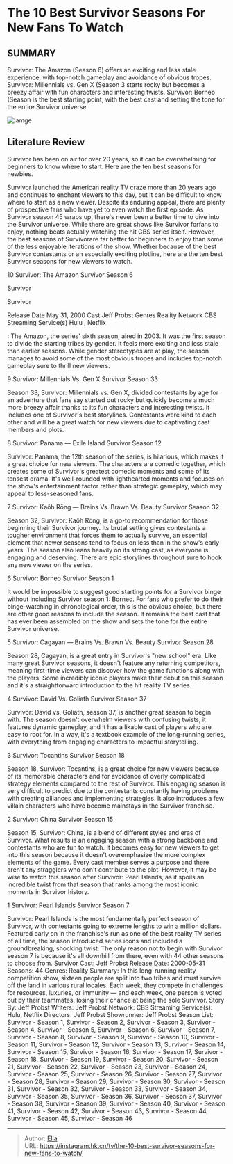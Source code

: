 # The 10 Best Survivor Seasons For New Fans To Watch


## SUMMARY 


 Survivor: The Amazon (Season 6) offers an exciting and less stale experience, with top-notch gameplay and avoidance of obvious tropes. 
 Survivor: Millennials vs. Gen X (Season 3 
 starts rocky but becomes a breezy affair with fun characters and interesting twists. 
 Survivor: Borneo (Season 
 is the best starting point, with the best cast and setting the tone for the entire Survivor universe. 

![iamge](https://static1.srcdn.com/wordpress/wp-content/uploads/2023/12/victoria-will-pub-retitled_-the-10-best-survivor-seasons-for-new-fans-to-watch.jpg)

## Literature Review
Survivor has been on air for over 20 years, so it can be overwhelming for beginners to know where to start. Here are the ten best seasons for newbies.




Survivor launched the American reality TV craze more than 20 years ago and continues to enchant viewers to this day, but it can be difficult to know where to start as a new viewer. Despite its enduring appeal, there are plenty of prospective fans who have yet to even watch the first episode. As Survivor season 45 wraps up, there&#39;s never been a better time to dive into the Survivor universe.
While there are great shows like Survivor forfans to enjoy, nothing beats actually watching the hit CBS series itself. However, the best seasons of Survivorare far better for beginners to enjoy than some of the less enjoyable iterations of the show. Whether because of the best Survivor contestants or an especially exciting plotline, here are the ten best Survivor seasons for new viewers to watch.









 








 10  Survivor: The Amazon 
Survivor Season 6
        

Survivor
        


 Survivor 

 Release Date   May 31, 2000    Cast   Jeff Probst    Genres   Reality    Network   CBS    Streaming Service(s)   Hulu , Netflix    




: The Amazon, the series&#39; sixth season, aired in 2003. It was the first season to divide the starting tribes by gender. It feels more exciting and less stale than earlier seasons. While gender stereotypes are at play, the season manages to avoid some of the most obvious tropes and includes top-notch gameplay sure to thrill new viewers.





 9  Survivor: Millennials Vs. Gen X 
Survivor Season 33


 







Season 33, Survivor: Millennials vs. Gen X, divided contestants by age for an adventure that fans say started out rocky but quickly become a much more breezy affair thanks to its fun characters and interesting twists. It includes one of Survivor&#39;s best storylines. Contestants were kind to each other and will be a great watch for new viewers due to captivating cast members and plots.





 8  Survivor: Panama — Exile Island 
Survivor Season 12


 







Survivor: Panama, the 12th season of the series, is hilarious, which makes it a great choice for new viewers. The characters are comedic together, which creates some of Survivor&#39;s greatest comedic moments and some of its tensest drama. It&#39;s well-rounded with lighthearted moments and focuses on the show&#39;s entertainment factor rather than strategic gameplay, which may appeal to less-seasoned fans.





 7  Survivor: Kaôh Rōng — Brains Vs. Brawn Vs. Beauty 
Survivor Season 32
        

Season 32, Survivor: Kaôh Rōng, is a go-to recommendation for those beginning their Survivor journey. Its brutal setting gives contestants a tougher environment that forces them to actually survive, an essential element that newer seasons tend to focus on less than in the show&#39;s early years. The season also leans heavily on its strong cast, as everyone is engaging and deserving. There are epic storylines throughout sure to hook any new viewer on the series.





 6  Survivor: Borneo 
Survivor Season 1


 







It would be impossible to suggest good starting points for a Survivor binge without including Survivor season 1: Borneo. For fans who prefer to do their binge-watching in chronological order, this is the obvious choice, but there are other good reasons to include the season. It remains the best cast that has ever been assembled on the show and sets the tone for the entire Survivor universe.





 5  Survivor: Cagayan — Brains Vs. Brawn Vs. Beauty 
Survivor Season 28
        

Season 28, Cagayan, is a great entry in Survivor&#39;s &#34;new school&#34; era. Like many great Survivor seasons, it doesn&#39;t feature any returning competitors, meaning first-time viewers can discover how the game functions along with the players. Some incredibly iconic players make their debut on this season and it&#39;s a straightforward introduction to the hit reality TV series.





 4  Survivor: David Vs. Goliath 
Survivor Season 37
        

Survivor: David vs. Goliath, season 37, is another great season to begin with. The season doesn&#39;t overwhelm viewers with confusing twists, it features dynamic gameplay, and it has a likable cast of players who are easy to root for. In a way, it&#39;s a textbook example of the long-running series, with everything from engaging characters to impactful storytelling.





 3  Survivor: Tocantins 
Survivor Season 18
        

Season 18, Survivor: Tocantins, is a great choice for new viewers because of its memorable characters and for avoidance of overly complicated strategy elements compared to the rest of Survivor. This engaging season is very difficult to predict due to the contestants constantly having problems with creating alliances and implementing strategies. It also introduces a few villain characters who have become mainstays in the Survivor franchise.





 2  Survivor: China 
Survivor Season 15
        

Season 15, Survivor: China, is a blend of different styles and eras of Survivor. What results is an engaging season with a strong backbone and contestants who are fun to watch. It becomes easy for new viewers to get into this season because it doesn&#39;t overemphasize the more complex elements of the game. Every cast member serves a purpose and there aren&#39;t any stragglers who don&#39;t contribute to the plot. However, it may be wise to watch this season after Survivor: Pearl Islands, as it spoils an incredible twist from that season that ranks among the most iconic moments in Survivor history.





 1  Survivor: Pearl Islands 
Survivor Season 7
        

Survivor: Pearl Islands is the most fundamentally perfect season of Survivor, with contestants going to extreme lengths to win a million dollars. Featured early on in the franchise&#39;s run as one of the best reality TV series of all time, the season introduced series icons and included a groundbreaking, shocking twist. The only reason not to begin with Survivor season 7 is because it&#39;s all downhill from there, even with 44 other seasons to choose from.
               Survivor   Cast:   Jeff Probst    Release Date:   2000-05-31    Seasons:   44    Genres:   Reality    Summary:   In this long-running reality competition show, sixteen people are split into two tribes and must survive off the land in various rural locales. Each week, they compete in challenges for resources, luxuries, or immunity — and each week, one person is voted out by their teammates, losing their chance at being the sole Survivor.    Story By:   Jeff Probst    Writers:   Jeff Probst    Network:   CBS    Streaming Service(s):   Hulu, Netflix    Directors:   Jeff Probst    Showrunner:   Jeff Probst    Season List:   Survivor - Season 1, Survivor - Season 2, Survivor - Season 3, Survivor - Season 4, Survivor - Season 5, Survivor - Season 6, Survivor - Season 7, Survivor - Season 8, Survivor - Season 9, Survivor - Season 10, Survivor - Season 11, Survivor - Season 12, Survivor - Season 13, Survivor - Season 14, Survivor - Season 15, Survivor - Season 16, Survivor - Season 17, Survivor - Season 18, Survivor - Season 19, Survivor - Season 20, Survivor - Season 21, Survivor - Season 22, Survivor - Season 23, Survivor - Season 24, Survivor - Season 25, Survivor - Season 26, Survivor - Season 27, Survivor - Season 28, Survivor - Season 29, Survivor - Season 30, Survivor - Season 31, Survivor - Season 32, Survivor - Season 33, Survivor - Season 34, Survivor - Season 35, Survivor - Season 36, Survivor - Season 37, Survivor - Season 38, Survivor - Season 39, Survivor - Season 40, Survivor - Season 41, Survivor - Season 42, Survivor - Season 43, Survivor - Season 44, Survivor - Season 45, Survivor - Season 46      

---

> Author: [Ella](https://instagram.hk.cn/)  
> URL: https://instagram.hk.cn/tv/the-10-best-survivor-seasons-for-new-fans-to-watch/  

